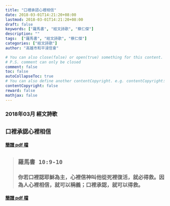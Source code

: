 ```yaml
---
title: "口裡承認心裡相信"
date: 2018-03-01T14:21:20+08:00
lastmod: 2018-03-01T14:21:20+08:00
draft: false
keywords: ["羅馬書", "經文詩歌", "蔡仁傑"]
description: ""
tags:  ["羅馬書", "經文詩歌", "蔡仁傑"]
categories: ["經文詩歌"]
author: "高雄市和平浸信會"

# You can also close(false) or open(true) something for this content.
# P.S. comment can only be closed
comment: false
toc: false
autoCollapseToc: true
# You can also define another contentCopyright. e.g. contentCopyright: "This is another copyright."
contentCopyright: false
reward: false
mathjax: false
---
```


### 2018年03月 經文詩歌

## `口裡承認心裡相信`

#### [簡譜 pdf 檔](/pdf-h/h201803.pdf "口裡承認心裡相信")

> ## `羅馬書 10:9-10`
> 
> ### 你若口裡認耶穌為主，心裡信神叫他從死裡復活，就必得救。因為人心裡相信，就可以稱義；口裡承認，就可以得救。

#### [簡譜 pdf 檔](/pdf-h/h201803.pdf "口裡承認心裡相信")